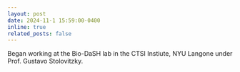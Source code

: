 ```yaml
---
layout: post
date: 2024-11-1 15:59:00-0400
inline: true
related_posts: false
---
```


Began working at the Bio-DaSH lab in the CTSI Instiute, NYU Langone under Prof. Gustavo Stolovitzky.
